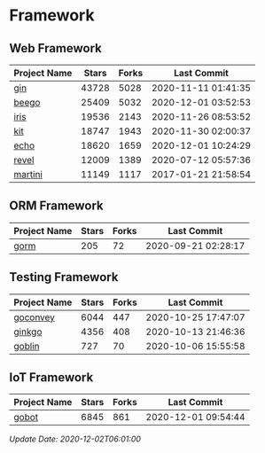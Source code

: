 # Framework

## Web Framework
| Project Name | Stars | Forks | Last Commit |
| ------------ | ----- | ----- | ----------- |
| [gin](https://github.com/gin-gonic/gin) | 43728 | 5028 | 2020-11-11 01:41:35 |
| [beego](https://github.com/astaxie/beego) | 25409 | 5032 | 2020-12-01 03:52:53 |
| [iris](https://github.com/kataras/iris) | 19536 | 2143 | 2020-11-26 08:53:52 |
| [kit](https://github.com/go-kit/kit) | 18747 | 1943 | 2020-11-30 02:00:37 |
| [echo](https://github.com/labstack/echo) | 18620 | 1659 | 2020-12-01 10:24:29 |
| [revel](https://github.com/revel/revel) | 12009 | 1389 | 2020-07-12 05:57:36 |
| [martini](https://github.com/go-martini/martini) | 11149 | 1117 | 2017-01-21 21:58:54 |

## ORM Framework
| Project Name | Stars | Forks | Last Commit |
| ------------ | ----- | ----- | ----------- |
| [gorm](https://github.com/jinzhu/gorm) | 205 | 72 | 2020-09-21 02:28:17 |

## Testing Framework
| Project Name | Stars | Forks | Last Commit |
| ------------ | ----- | ----- | ----------- |
| [goconvey](https://github.com/smartystreets/goconvey) | 6044 | 447 | 2020-10-25 17:47:07 |
| [ginkgo](https://github.com/onsi/ginkgo) | 4356 | 408 | 2020-10-13 21:46:36 |
| [goblin](https://github.com/franela/goblin) | 727 | 70 | 2020-10-06 15:55:58 |

## IoT Framework
| Project Name | Stars | Forks | Last Commit |
| ------------ | ----- | ----- | ----------- |
| [gobot](https://github.com/hybridgroup/gobot) | 6845 | 861 | 2020-12-01 09:54:44 |

*Update Date: 2020-12-02T06:01:00*